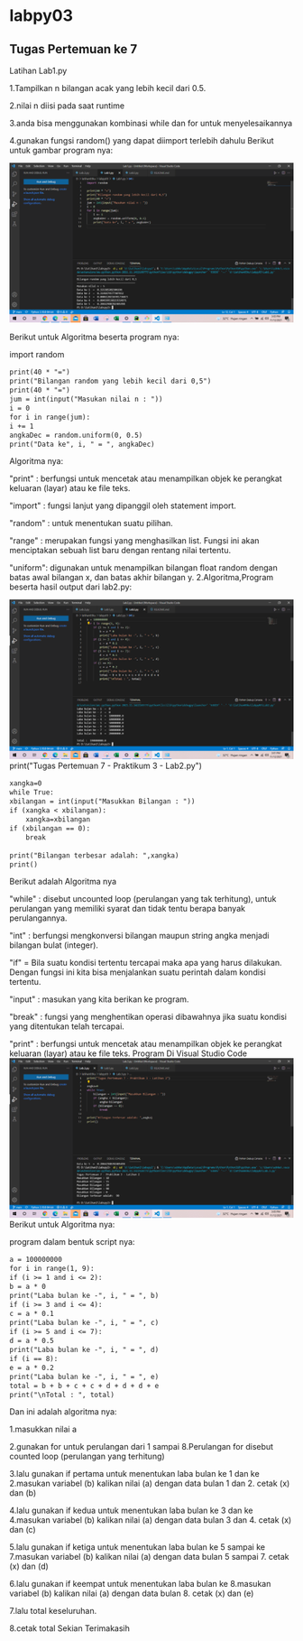 # labpy03
## Tugas Pertemuan ke 7
Latihan Lab1.py<p>
1.Tampilkan n bilangan acak yang lebih kecil dari 0.5.<p>

2.nilai n diisi pada saat runtime<p>

3.anda bisa menggunakan kombinasi while dan for untuk menyelesaikannya<p>

4.gunakan fungsi random() yang dapat diimport terlebih dahulu Berikut untuk gambar program nya:<p>
![GAMBAR](Ss/Ss2.PNG)

Berikut untuk Algoritma beserta program nya:<p>

import random<p>

    print(40 * "=")
    print("Bilangan random yang lebih kecil dari 0,5")
    print(40 * "=")
    jum = int(input("Masukan nilai n : "))
    i = 0
    for i in range(jum):
    i += 1
    angkaDec = random.uniform(0, 0.5)
    print("Data ke", i, " = ", angkaDec)

Algoritma nya:<p>

"print" : berfungsi untuk mencetak atau menampilkan objek ke perangkat keluaran (layar) atau ke file teks.

"import" : fungsi lanjut yang dipanggil oleh statement import.

"random" : untuk menentukan suatu pilihan.

"range" : merupakan fungsi yang menghasilkan list. Fungsi ini akan menciptakan sebuah list baru dengan rentang nilai tertentu.

"uniform": digunakan untuk menampilkan bilangan float random dengan batas awal bilangan x, dan batas akhir bilangan y.
2.Algoritma,Program beserta hasil output dari lab2.py:<p>
![GAMBAR](Ss/Ss3.PNG)
print("Tugas Pertemuan 7 - Praktikum 3 - Lab2.py")

    xangka=0
    while True:
    xbilangan = int(input("Masukkan Bilangan : "))
    if (xangka < xbilangan):
        xangka=xbilangan
    if (xbilangan == 0):
        break

    print("Bilangan terbesar adalah: ",xangka)
    print()
 Berikut adalah Algoritma nya<p>

"while" : disebut uncounted loop (perulangan yang tak terhitung), untuk perulangan yang memiliki syarat dan tidak tentu berapa banyak perulangannya.

"int" : berfungsi mengkonversi bilangan maupun string angka menjadi bilangan bulat (integer).

"if" = Bila suatu kondisi tertentu tercapai maka apa yang harus dilakukan. Dengan fungsi ini kita bisa menjalankan suatu perintah dalam kondisi tertentu.

"input" : masukan yang kita berikan ke program.

"break" : fungsi yang menghentikan operasi dibawahnya jika suatu kondisi yang ditentukan telah tercapai.

"print" : berfungsi untuk mencetak atau menampilkan objek ke perangkat keluaran (layar) atau ke file teks.
Program Di Visual Studio Code
![GAMBAR](Ss/Ss1.PNG)
Berikut untuk Algoritma nya:<p>

program dalam bentuk script nya:

    a = 100000000
    for i in range(1, 9):
    if (i >= 1 and i <= 2):
    b = a * 0
    print("Laba bulan ke -", i, " = ", b)
    if (i >= 3 and i <= 4):
    c = a * 0.1
    print("Laba bulan ke -", i, " = ", c)
    if (i >= 5 and i <= 7):
    d = a * 0.5
    print("Laba bulan ke -", i, " = ", d)
    if (i == 8):
    e = a * 0.2
    print("Laba bulan ke -", i, " = ", e)
    total = b + b + c + c + d + d + d + e
    print("\nTotal : ", total)

Dan ini adalah algoritma nya:<p>

1.masukkan nilai a

2.gunakan for untuk perulangan dari 1 sampai 8.Perulangan for disebut counted loop (perulangan yang terhitung)

3.lalu gunakan if pertama untuk menentukan laba bulan ke 1 dan ke 2.masukan variabel (b) kalikan nilai (a) dengan data bulan 1 dan 2. cetak (x) dan (b)

4.lalu gunakan if kedua untuk menentukan laba bulan ke 3 dan ke 4.masukan variabel (b) kalikan nilai (a) dengan data bulan 3 dan 4. cetak (x) dan (c)

5.lalu gunakan if ketiga untuk menentukan laba bulan ke 5 sampai ke 7.masukan variabel (b) kalikan nilai (a) dengan data bulan 5 sampai 7. cetak (x) dan (d)

6.lalu gunakan if keempat untuk menentukan laba bulan ke 8.masukan variabel (b) kalikan nilai (a) dengan data bulan 8. cetak (x) dan (e)

7.lalu total keseluruhan.

8.cetak total
Sekian Terimakasih
